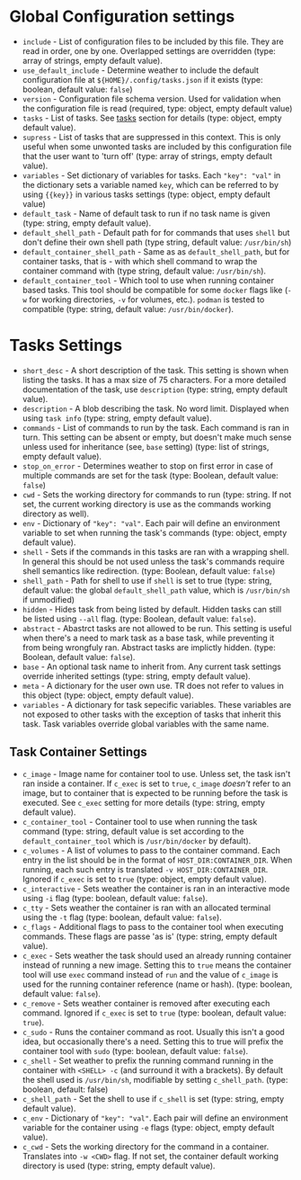 # Global Configuration settings
* `include` - List of configuration files to be included by this file. They are read in order, one by one. Overlapped settings are overridden (type: array of strings, empty default value).
* `use_default_include` - Determine weather to include the default configuration file at `${HOME}/.config/tasks.json` if it exists (type: boolean, default value: `false`)
* `version` - Configuration file schema version. Used for validation when the configuration file is read (required, type: object, empty default value)
* `tasks` - List of tasks. See [tasks](#tasks-settings) section for details (type: object, empty default value).
* `supress` - List of tasks that are suppressed in this context. This is only useful when some unwonted tasks are included by this configuration file that the user want to 'turn off' (type: array of strings, empty default value).
* `variables` - Set dictionary of variables for tasks. Each `"key": "val"` in the dictionary sets a variable named `key`, which can be referred to by using `{{key}}` in various tasks settings (type: object, empty default value)
* `default_task` - Name of default task to run if no task name is given (type: string, empty default value).
* `default_shell_path` - Default path for for commands that uses `shell` but don't define their own shell path (type string, default value: `/usr/bin/sh`)
* `default_container_shell_path` - Same as as `default_shell_path`, but for container tasks, that is - with which shell command to wrap the container command with (type string, default value: `/usr/bin/sh`).
* `default_container_tool` - Which tool to use when running container based tasks. This tool should be compatible for some `docker` flags like (`-w` for working directories, `-v` for volumes, etc.). `podman` is tested to compatible (type: string, default value: `/usr/bin/docker`).

# Tasks Settings
* `short_desc` - A short description of the task. This setting is shown when listing the tasks. It has a max size of 75 characters. For a more detailed documentation of the task, use `description` (type: string, empty default value).
* `description` - A blob describing the task. No word limit. Displayed when using `task info` (type: string, empty default value).
* `commands` - List of commands to run by the task. Each command is ran in turn. This setting can be absent or empty, but doesn't make much sense unless used for inheritance (see, `base` setting) (type: list of strings, empty default value).
* `stop_on_error` - Determines weather to stop on first error in case of multiple commands are set for the task (type: Boolean, default value: `false`)
* `cwd` - Sets the working directory for commands to run (type: string. If not set, the current working directory is use as the commands working directory as well).
* `env` - Dictionary of `"key": "val"`. Each pair will define an environment variable to set when running the task's commands (type: object, empty default value).
* `shell` - Sets if the commands in this tasks are ran with a wrapping shell. In general this should be not used unless the task's commands require shell semantics like redirection. (type: Boolean, default value: `false`)
* `shell_path` - Path for shell to use if `shell` is set to true (type: string, default value: the global `default_shell_path` value, which is `/usr/bin/sh` if unmodified)
* `hidden` - Hides task from being listed by default. Hidden tasks can still be listed using `--all` flag. (type: Boolean, default value: `false`).
* `abstract` - Abastrct tasks are not allowed to be run. This setting is useful when there's a need to mark task as a base task, while preventing it from being wrongfuly ran. Abstract tasks are implictly hidden. (type: Boolean, default value: `false`).
* `base` - An optional task name to inherit from. Any current task settings override inherited settings (type: string, empty default value).
* `meta` - A dictionary for the user own use. TR does not refer to values in this object (type: object, empty default value).
* `variables` - A dictionary for task sepecific variables. These variables are not exposed to other tasks with the exception of tasks that inherit this task. Task variables override global variables with the same name.

## Task Container Settings
* `c_image` - Image name for container tool to use. Unless set, the task isn't ran inside a container. If `c_exec` is set to `true`, `c_image` *doesn't* refer to an image, but to container that is expected to be running before the task is executed. See `c_exec` setting for more details (type: string, empty default value).
* `c_container_tool` - Container tool to use when running the task command (type: string, default value is set according to the `default_container_tool` which is `/usr/bin/docker` by default).
* `c_volumes` - A list of volumes to pass to the container command. Each entry in the list should be in the format of `HOST_DIR:CONTAINER_DIR`. When running, each such entry is translated `-v HOST_DIR:CONTAINER_DIR`. Ignored if `c_exec` is set to `true` (type: object, empty default value).
* `c_interactive` - Sets weather the container is ran in an interactive mode using `-i` flag (type: boolean, default value: `false`).
* `c_tty` - Sets weather the container is ran with an allocated terminal using the `-t` flag (type: boolean, default value: `false`).
* `c_flags` - Additional flags to pass to the container tool when executing commands. These flags are passe 'as is' (type: string, empty default value).
* `c_exec` - Sets weather the task should used an already running container instead of running a new image. Setting this to `true` means the container tool will use `exec` command instead of `run` and the value of `c_image` is used for the running container reference (name or hash). (type: boolean, default value: `false`).
* `c_remove` - Sets weather container is removed after executing each command. Ignored if `c_exec` is set to `true` (type: boolean, default value: `true`).
* `c_sudo` - Runs the container command as root. Usually this isn't a good idea, but occasionally there's a need. Setting this to true will prefix the container tool with `sudo` (type: boolean, default value: `false`).
* `c_shell` - Set weather to prefix the running command running in the container with `<SHELL> -c` (and surround it with a brackets). By default the shell used is `/usr/bin/sh`, modifiable by setting `c_shell_path`. (type: boolean, default: false)
* `c_shell_path` - Set the shell to use if `c_shell` is set (type: string, empty default value).
* `c_env` - Dictionary of `"key": "val"`. Each pair will define an environment variable for the container using `-e` flags (type: object, empty default value).
* `c_cwd` - Sets the working directory for the command in a container. Translates into `-w <CWD>` flag. If not set, the container default working directory is used (type: string, empty default value).
